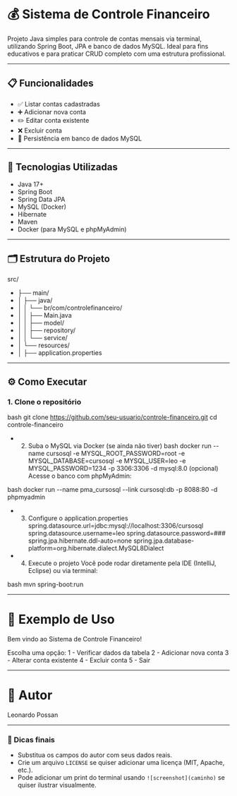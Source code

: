 # 💰 Sistema de Controle Financeiro

Projeto Java simples para controle de contas mensais via terminal, utilizando Spring Boot, JPA e banco de dados MySQL. Ideal para fins educativos e para praticar CRUD completo com uma estrutura profissional.

---

## 📋 Funcionalidades

- ✅ Listar contas cadastradas
- ➕ Adicionar nova conta
- ✏️ Editar conta existente
- ❌ Excluir conta
- 💾 Persistência em banco de dados MySQL

---

## 🧰 Tecnologias Utilizadas

- Java 17+
- Spring Boot
- Spring Data JPA
- MySQL (Docker)
- Hibernate
- Maven
- Docker (para MySQL e phpMyAdmin)

---

## 🗂️ Estrutura do Projeto

src/
- ├── main/
- │ ├── java/
- │ │ └── br/com/controlefinanceiro/
- │ │ ├── Main.java
- │ │ ├── model/
- │ │ ├── repository/
- │ │ └── service/
- │ └── resources/
- │ ├── application.properties

---

## ⚙️ Como Executar

### 1. Clone o repositório
bash
git clone https://github.com/seu-usuario/controle-financeiro.git
cd controle-financeiro

- 2. Suba o MySQL via Docker (se ainda não tiver)
bash
docker run --name cursosql -e MYSQL_ROOT_PASSWORD=root -e MYSQL_DATABASE=cursosql -e MYSQL_USER=leo -e MYSQL_PASSWORD=1234 -p 3306:3306 -d mysql:8.0
(opcional) Acesse o banco com phpMyAdmin:

bash
docker run --name pma_cursosql --link cursosql:db -p 8088:80 -d phpmyadmin

- 3. Configure o application.properties
spring.datasource.url=jdbc:mysql://localhost:3306/cursosql
spring.datasource.username=leo
spring.datasource.password=###
spring.jpa.hibernate.ddl-auto=none
spring.jpa.database-platform=org.hibernate.dialect.MySQL8Dialect

- 4. Execute o projeto
Você pode rodar diretamente pela IDE (IntelliJ, Eclipse) ou via terminal:

bash
mvn spring-boot:run

---

# 🧪 Exemplo de Uso
Bem vindo ao Sistema de Controle Financeiro!

Escolha uma opção:
1 - Verificar dados da tabela
2 - Adicionar nova conta
3 - Alterar conta existente
4 - Excluir conta
5 - Sair

---

# 👤 Autor
Leonardo Possan

---

### 🔧 Dicas finais

- Substitua os campos do autor com seus dados reais.
- Crie um arquivo `LICENSE` se quiser adicionar uma licença (MIT, Apache, etc.).
- Pode adicionar um print do terminal usando `![screenshot](caminho)` se quiser ilustrar visualmente.









